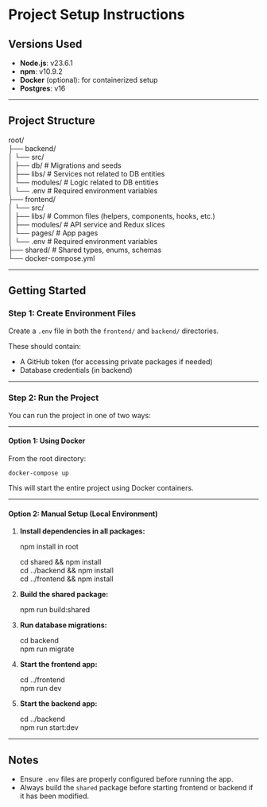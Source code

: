 # Project Setup Instructions

## Versions Used

- **Node.js**: v23.6.1
- **npm**: v10.9.2
- **Docker** (optional): for containerized setup
- **Postgres**: v16

---

## Project Structure

root/  
├── backend/  
│ └── src/  
│ ├── db/ # Migrations and seeds  
│ ├── libs/ # Services not related to DB entities  
│ └── modules/ # Logic related to DB entities  
│ └── .env # Required environment variables  
├── frontend/  
│ └── src/  
│ ├── libs/ # Common files (helpers, components, hooks, etc.)  
│ ├── modules/ # API service and Redux slices  
│ └── pages/ # App pages  
│ └── .env # Required environment variables  
├── shared/ # Shared types, enums, schemas  
└── docker-compose.yml

---

## Getting Started

### Step 1: Create Environment Files

Create a `.env` file in both the `frontend/` and `backend/` directories.

These should contain:

- A GitHub token (for accessing private packages if needed)
- Database credentials (in backend)

---

### Step 2: Run the Project

You can run the project in one of two ways:

---

#### Option 1: Using Docker

From the root directory:

    docker-compose up

This will start the entire project using Docker containers.

---

#### Option 2: Manual Setup (Local Environment)

1. **Install dependencies in all packages:**

   npm install in root

   cd shared && npm install  
   cd ../backend && npm install  
   cd ../frontend && npm install

2. **Build the shared package:**

   npm run build:shared

3. **Run database migrations:**

   cd backend  
   npm run migrate

4. **Start the frontend app:**

   cd ../frontend  
   npm run dev

5. **Start the backend app:**

   cd ../backend  
   npm run start:dev

---

## Notes

- Ensure `.env` files are properly configured before running the app.
- Always build the `shared` package before starting frontend or backend if it has been modified.

